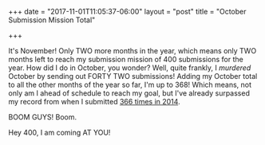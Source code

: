 +++
date = "2017-11-01T11:05:37-06:00"
layout = "post"
title = "October Submission Mission Total"

+++

It's November! Only TWO more months in the year, which means only TWO months left to reach my submission mission of 400 submissions for the year. How did I do in October, you wonder? Well, quite frankly, I *murdered* October by sending out FORTY TWO submissions! Adding my October total to all the other months of the year so far, I'm up to 368! Which means, not only am I ahead of schedule to reach my goal, but I've already surpassed my record from when I submitted [366 times in 2014](http://rachelbublitz.alexkessinger.net/blog/2015/01/05/2014-submission-mission/). 

BOOM GUYS! Boom.

Hey 400, I am coming AT YOU! 